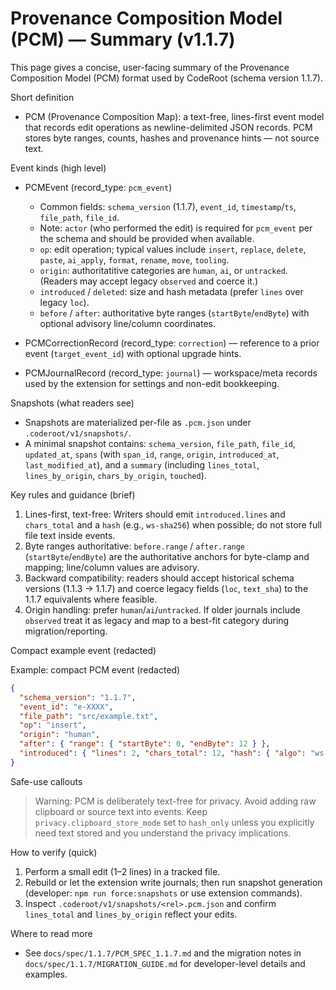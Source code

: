 # Provenance Composition Model (PCM) — Summary (v1.1.7)

This page gives a concise, user-facing summary of the Provenance Composition Model (PCM) format used by CodeRoot (schema version 1.1.7).

Short definition

- PCM (Provenance Composition Map): a text-free, lines-first event model that records edit operations as newline-delimited JSON records. PCM stores byte ranges, counts, hashes and provenance hints — not source text.

Event kinds (high level)

- PCMEvent (record_type: `pcm_event`)
  - Common fields: `schema_version` (1.1.7), `event_id`, `timestamp`/`ts`, `file_path`, `file_id`.
  - Note: `actor` (who performed the edit) is required for `pcm_event` per the schema and should be provided when available.
  - `op`: edit operation; typical values include `insert`, `replace`, `delete`, `paste`, `ai_apply`, `format`, `rename`, `move`, `tooling`.
  - `origin`: authoritatitive categories are `human`, `ai`, or `untracked`. (Readers may accept legacy `observed` and coerce it.)
  - `introduced` / `deleted`: size and hash metadata (prefer `lines` over legacy `loc`).
  - `before` / `after`: authoritative byte ranges (`startByte`/`endByte`) with optional advisory line/column coordinates.

- PCMCorrectionRecord (record_type: `correction`) — reference to a prior event (`target_event_id`) with optional upgrade hints.

- PCMJournalRecord (record_type: `journal`) — workspace/meta records used by the extension for settings and non-edit bookkeeping.

Snapshots (what readers see)

- Snapshots are materialized per-file as `.pcm.json` under `.coderoot/v1/snapshots/`.
- A minimal snapshot contains: `schema_version`, `file_path`, `file_id`, `updated_at`, `spans` (with `span_id`, `range`, `origin`, `introduced_at`, `last_modified_at`), and a `summary` (including `lines_total`, `lines_by_origin`, `chars_by_origin`, `touched`).

Key rules and guidance (brief)

1. Lines-first, text-free: Writers should emit `introduced.lines` and `chars_total` and a `hash` (e.g., `ws-sha256`) when possible; do not store full file text inside events.
2. Byte ranges authoritative: `before.range` / `after.range` (`startByte`/`endByte`) are the authoritative anchors for byte-clamp and mapping; line/column values are advisory.
3. Backward compatibility: readers should accept historical schema versions (1.1.3 → 1.1.7) and coerce legacy fields (`loc`, `text_sha`) to the 1.1.7 equivalents where feasible.
4. Origin handling: prefer `human`/`ai`/`untracked`. If older journals include `observed` treat it as legacy and map to a best-fit category during migration/reporting.

Compact example event (redacted)

Example: compact PCM event (redacted)

```json
{
  "schema_version": "1.1.7",
  "event_id": "e-XXXX",
  "file_path": "src/example.txt",
  "op": "insert",
  "origin": "human",
  "after": { "range": { "startByte": 0, "endByte": 12 } },
  "introduced": { "lines": 2, "chars_total": 12, "hash": { "algo": "ws-sha256", "value": "..." } }
}
```

Safe-use callouts

> Warning: PCM is deliberately text-free for privacy. Avoid adding raw clipboard or source text into events. Keep `privacy.clipboard_store_mode` set to `hash_only` unless you explicitly need text stored and you understand the privacy implications.

How to verify (quick)

1. Perform a small edit (1–2 lines) in a tracked file.
2. Rebuild or let the extension write journals; then run snapshot generation (developer: `npm run force:snapshots` or use extension commands).
3. Inspect `.coderoot/v1/snapshots/<rel>.pcm.json` and confirm `lines_total` and `lines_by_origin` reflect your edits.

Where to read more

- See `docs/spec/1.1.7/PCM_SPEC_1.1.7.md` and the migration notes in `docs/spec/1.1.7/MIGRATION_GUIDE.md` for developer-level details and examples.
